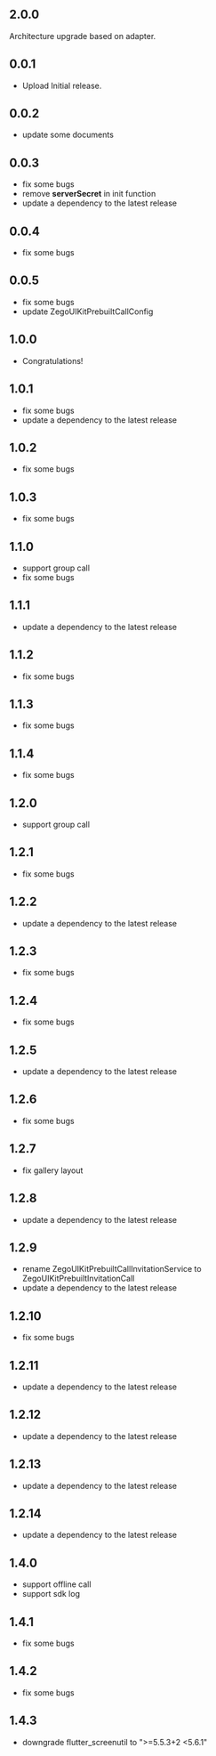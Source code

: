 ## 2.0.0

Architecture upgrade based on adapter.

## 0.0.1

* Upload Initial release.

## 0.0.2

* update some documents

## 0.0.3

* fix some bugs
* remove **serverSecret** in init function
* update a dependency to the latest release

## 0.0.4

* fix some bugs

## 0.0.5

* fix some bugs
* update ZegoUIKitPrebuiltCallConfig

## 1.0.0

* Congratulations!

## 1.0.1

* fix some bugs
* update a dependency to the latest release

## 1.0.2

* fix some bugs

## 1.0.3

* fix some bugs

## 1.1.0

* support group call
* fix some bugs

## 1.1.1

* update a dependency to the latest release

## 1.1.2

* fix some bugs

## 1.1.3

* fix some bugs

## 1.1.4

* fix some bugs

## 1.2.0

* support group call

## 1.2.1

* fix some bugs

## 1.2.2

* update a dependency to the latest release

## 1.2.3

* fix some bugs

## 1.2.4

* fix some bugs

## 1.2.5

* update a dependency to the latest release

## 1.2.6

* fix some bugs

## 1.2.7

* fix gallery layout

## 1.2.8

* update a dependency to the latest release

## 1.2.9

* rename ZegoUIKitPrebuiltCallInvitationService to ZegoUIKitPrebuiltInvitationCall
* update a dependency to the latest release

## 1.2.10

* fix some bugs

## 1.2.11

* update a dependency to the latest release

## 1.2.12

* update a dependency to the latest release

## 1.2.13

* update a dependency to the latest release

## 1.2.14

* update a dependency to the latest release

## 1.4.0

* support offline call
* support sdk log

## 1.4.1

* fix some bugs

## 1.4.2

* fix some bugs

## 1.4.3

* downgrade flutter_screenutil to ">=5.5.3+2 <5.6.1"
